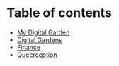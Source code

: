 # Table of contents

* [My Digital Garden](README.md)
* [Digital Gardens](digital-gardens.md)
* [Finance](finance.md)
* [Queerception](queerception.md)

